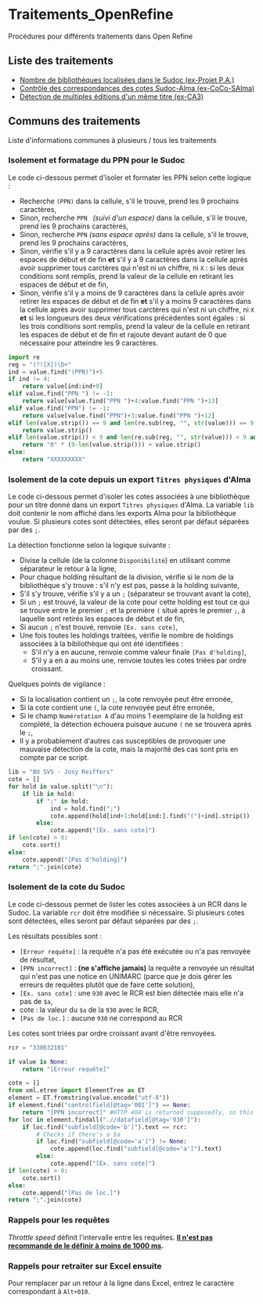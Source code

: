 # Traitements_OpenRefine

Procédures pour différents traitements dans Open Refine

## Liste des traitements
* [Nombre de bibliothèques localisées dans le Sudoc (ex-Projet P.A.)](./nb_bib_loc_sudoc.md)
* [Contrôle des correspondances des cotes Sudoc-Alma (ex-CoCo-SAlma)](./ctrl_corr_cot_sudoc_alma.md)
* [Détection de multiples éditions d'un même titre (ex-CA3)](./multiple_eds.md)

## Communs des traitements

Liste d'informations communes à plusieurs / tous les traitements

### Isolement et formatage du PPN pour le Sudoc

Le code ci-dessous permet d'isoler et formater les PPN selon cette logique :
* Recherche `(PPN)` dans la cellule, s'il le trouve, prend les 9 prochains caractères,
* Sinon, recherche `PPN ` _(suivi d'un espace)_ dans la cellule, s'il le trouve, prend les 9 prochains caractères,
* Sinon, recherche `PPN` _(sans espace après)_ dans la cellule, s'il le trouve, prend les 9 prochains caractères,
* Sinon, vérifie s'il y a 9 caractères dans la cellule après avoir retirer les espaces de début et de fin __et__ s'il y a 9 caractères dans la cellule après avoir supprimer tous carctères qui n'est ni un chiffre, ni `X` : si les deux conditions sont remplis, prend la valeur de la cellule en retirant les espaces de début et de fin,
* Sinon, vérifie s'il y a moins de 9 caractères dans la cellule après avoir retirer les espaces de début et de fin __et__ s'il y a moins 9 caractères dans la cellule après avoir supprimer tous carctères qui n'est ni un chiffre, ni `X` __et__ si les longueurs des deux vérifications précédentes sont égales : si les trois conditions sont remplis, prend la valeur de la cellule en retirant les espaces de début et de fin et rajoute devant autant de 0 que nécessaire pour atteindre les 9 caractères.

``` Python
import re
reg = "(?![X])\D+"
ind = value.find("(PPN)")+5
if ind != 4:
    return value[ind:ind+9]
elif value.find("PPN ") != -1:
    return value[value.find("PPN ")+4:value.find("PPN ")+13]
elif value.find("PPN") != -1:
    return value[value.find("PPN")+3:value.find("PPN ")+12]
elif len(value.strip()) == 9 and len(re.sub(reg, "", str(value))) == 9:
    return value.strip()
elif len(value.strip()) < 9 and len(re.sub(reg, "", str(value))) < 9 and len(re.sub(reg, "", str(value))) == len(value.strip()):
    return "0" * (9-len(value.strip())) + value.strip()
else:
    return "XXXXXXXXX"
```

### Isolement de la cote depuis un export `Titres physiques` d'Alma

Le code ci-dessous permet d'isoler les cotes associées à une bibliothèque pour un titre donné dans un export `Titres physiques` d'Alma.
La variable `lib` doit contenir le nom affiché dans les exports Alma pour la bibliothèque voulue.
Si plusieurs cotes sont détectées, elles seront par défaut séparées par des `;`.

La détection fonctionne selon la logique suivante :
* Divise la cellule (de la colonne `Disponibilité`) en utilisant comme séparateur le retour à la ligne,
* Pour chaque holding résultant de la division, vérifie si le nom de la bibliothèque s'y trouve : s'il n'y est pas, passe à la holding suivante,
* S'il s'y trouve, vérifie s'il y a un `;` (séparateur se trouvant avant la cote),
* Si un `;` est trouvé, la valeur de la cote pour cette holding est tout ce qui se trouve entre le premier `;` et la première `(` situé après le premier `;`, à laquelle sont retirés les espaces de début et de fin,
* Si aucun `;` n'est trouvé, renvoie `[Ex. sans cote]`,
* Une fois toutes les holdings traitées, vérifie le nombre de holdings associées à la bibliothèque qui ont été identifiées :
  * S'il n'y a en aucune, renvoie comme valeur finale `[Pas d'holding]`,
  * S'il y a en a au moins une, renvoie toutes les cotes triées par ordre croissant.

Quelques points de vigilance :
* Si la localisation contient un `;`, la cote renvoyée peut être erronée,
* Si la cote contient une `(`, la cote renvoyée peut être erronée,
* Si le champ `Numérotation A` d'au moins 1 exemplaire de la holding est complété, la détection échouera puisque aucune `(` ne se trouvera après le `;`,
* Il y a probablement d'autres cas susceptibles de provoquer une mauvaise détection de la cote, mais la majorité des cas sont pris en compte par ce script.


``` Python
lib = "BU SVS - Josy Reiffers"
cote = []
for hold in value.split("\n"):
    if lib in hold:
        if ";" in hold:
            ind = hold.find(";")
            cote.append(hold[ind+1:hold[ind:].find("(")+ind].strip())
        else:
            cote.append("[Ex. sans cote]")
if len(cote) > 0:
    cote.sort()
else:
    cote.append("[Pas d'holding]")
return ";".join(cote)
```

### Isolement de la cote du Sudoc

Le code ci-dessous permet de lister les cotes associées à un RCR dans le Sudoc.
La variable `rcr` doit être modifiée si nécessaire.
Si plusieurs cotes sont détectées, elles seront par défaut séparées par des `;`.

Les résultats possibles sont :
* `[Erreur requête]` : la requête n'a pas été exécutée ou n'a pas renvoyée de résultat,
* `[PPN incorrect]` : __(ne s'affiche jamais)__ la requête a renvoyée un résultat qui n'est pas une notice en UNIMARC (parce que je dois gérer les erreurs de requêtes plutôt que de faire cette solution),
* `[Ex. sans cote]` : une `930` avec le RCR est bien détectée mais elle n'a pas de `$a`,
* cote : la valeur du `$a` de la `930` avec le RCR,
* `[Pas de loc.]` : aucune `930` ne correspond au RCR

Les cotes sont triées par ordre croissant avant d'être renvoyées.

``` Python
rcr = "330632101"

if value is None:
    return "[Erreur requête]"

cote = []
from xml.etree import ElementTree as ET
element = ET.fromstring(value.encode("utf-8"))
if element.find("controlfield[@tag='001']") == None:
    return "[PPN incorrect]" #HTTP 404 is returned supposedly, so this doesn't happen
for loc in element.findall(".//datafield[@tag='930']"):
    if loc.find("subfield[@code='b']").text == rcr:
        # Checks if there's a $a
        if loc.find("subfield[@code='a']") != None:
            cote.append(loc.find("subfield[@code='a']").text)
        else:
            cote.append("[Ex. sans cote]")
if len(cote) > 0:
    cote.sort()
else:
    cote.append("[Pas de loc.]")
return ";".join(cote)
```

### Rappels pour les requêtes

*Throttle speed* définit l'intervalle entre les requêtes.
__[Il n'est pas recommandé de le définir à moins de 1000 ms](https://docs.openrefine.org/manual/columnediting#add-column-by-fetching-urls).__

### Rappels pour retraiter sur Excel ensuite

Pour remplacer par un retour à la ligne dans Excel, entrez le caractère correspondant à `Alt+010`.
